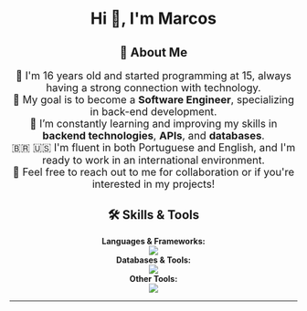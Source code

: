<h1 align="center">Hi 👋, I'm Marcos</h1>

<h2 align="center">🚀 About Me</h2>

<p align="center" style="font-size: 18px;">
  🎂 I'm 16 years old and started programming at 15, always having a strong connection with technology.<br>
  🎯 My goal is to become a <strong>Software Engineer</strong>, specializing in back-end development.<br>
  🌱 I’m constantly learning and improving my skills in <strong>backend technologies</strong>, <strong>APIs</strong>, and <strong>databases</strong>.<br>
  🇧🇷 🇺🇸 I'm fluent in both Portuguese and English, and I'm ready to work in an international environment.<br>
  💬 Feel free to reach out to me for collaboration or if you're interested in my projects!
</p>



<h2 align="center">🛠️ Skills & Tools</h2>

<p align="center">
  <strong>Languages & Frameworks:</strong><br/>
  <img src="https://skillicons.dev/icons?i=javascript,typescript,nodejs,express" /><br/>
  <strong>Databases & Tools:</strong><br/>
  <img src="https://skillicons.dev/icons?i=mongodb,postgres,prisma,mysql" /><br/>
  <strong>Other Tools:</strong><br/>
  <img src="https://skillicons.dev/icons?i=postman,vscode,linux,obsidian" /><br/>
</p>

---

